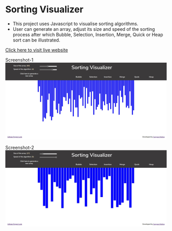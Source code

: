 # Sorting Visualizer

* This project uses Javascript to visualise sorting algorithms.
* User can generate an array, adjust its size and speed of the sorting process after which Bubble, Selection, Insertion, Merge, Quick or Heap sort can be illustrated.

<!-- <h3><a href="https://sorting-visualiser-1999.herokuapp.com/">Click here to visit live website</a><h3> -->
[Click here to visit live website](https://sorting-visualiser-1999.herokuapp.com/)

<!-- <img src="images/screenshot.jpg"> -->
Screenshot-1
![Screenshot](/images/screenshot1.jpg)

Screenshot-2
![Screenshot](/images/screenshot2.jpg)